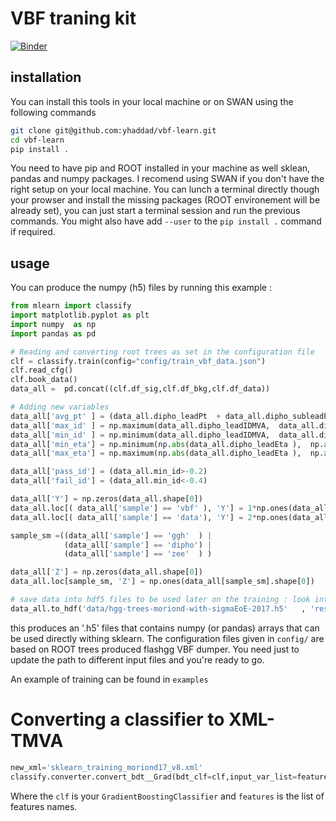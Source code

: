 
# VBF traning kit

[![Binder](https://mybinder.org/badge.svg)](https://mybinder.org/v2/gh/git@github.com:yhaddad/vbf-learn.git/master)


## installation
You can install this tools in your local machine or on SWAN using the following commands
```bash
git clone git@github.com:yhaddad/vbf-learn.git
cd vbf-learn
pip install . 
```
You need to have pip and ROOT installed in your machine as well sklean, pandas and numpy packages.
I recomend using SWAN if you don't have the right setup on your local machine. You can lunch a terminal directly though your prowser and install the missing packages (ROOT environement will be already set), you can just start a terminal session and run the previous commands. You might also have add `--user` to the `pip install .` command if required.


## usage 

You can produce the numpy (h5) files by running this example :

``` python
from mlearn import classify
import matplotlib.pyplot as plt
import numpy  as np
import pandas as pd

# Reading and converting root trees as set in the configuration file
clf = classify.train(config="config/train_vbf_data.json")
clf.read_cfg()
clf.book_data()
data_all =  pd.concat((clf.df_sig,clf.df_bkg,clf.df_data))

# Adding new variables
data_all['avg_pt' ] = (data_all.dipho_leadPt  + data_all.dipho_subleadPt )/2.0
data_all['max_id' ] = np.maximum(data_all.dipho_leadIDMVA,  data_all.dipho_subleadIDMVA )
data_all['min_id' ] = np.minimum(data_all.dipho_leadIDMVA,  data_all.dipho_subleadIDMVA )
data_all['min_eta'] = np.minimum(np.abs(data_all.dipho_leadEta ),  np.abs(data_all.dipho_subleadEta))
data_all['max_eta'] = np.maximum(np.abs(data_all.dipho_leadEta ),  np.abs(data_all.dipho_subleadEta))

data_all['pass_id'] = (data_all.min_id>-0.2)
data_all['fail_id'] = (data_all.min_id<-0.4)

data_all['Y'] = np.zeros(data_all.shape[0])
data_all.loc[( data_all['sample'] == 'vbf' ), 'Y'] = 1*np.ones(data_all[(data_all['sample'] == 'vbf' )].shape[0])
data_all.loc[( data_all['sample'] == 'data'), 'Y'] = 2*np.ones(data_all[(data_all['sample'] == 'data')].shape[0])

sample_sm =((data_all['sample'] == 'ggh'  ) |
            (data_all['sample'] == 'dipho') |
            (data_all['sample'] == 'zee'  ) )

data_all['Z'] = np.zeros(data_all.shape[0])
data_all.loc[sample_sm, 'Z'] = np.ones(data_all[sample_sm].shape[0])

# save data into hdf5 files to be used later on the training : look into example directory
data_all.to_hdf('data/hgg-trees-moriond-with-sigmaEoE-2017.h5'   , 'results_table', mode='w', format='table')
```

this produces an '.h5' files that contains numpy (or pandas) arrays that can be used directly withing sklearn.
The configuration files given in `config/` are based on ROOT trees produced flashgg VBF dumper. You need just to update the path to different input files and you're ready to go.

An example of training can be found in `examples`

# Converting a classifier to XML-TMVA 


```python
new_xml='sklearn_training_moriond17_v8.xml'
classify.converter.convert_bdt__Grad(bdt_clf=clf,input_var_list=features,tmva_outfile_xml=new_xml)
```

Where the `clf` is your `GradientBoostingClassifier` and `features` is the list of features names.
    

